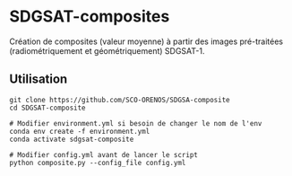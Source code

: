 # SDGSAT-composites
Création de composites (valeur moyenne) à partir des images pré-traitées (radiométriquement et géométriquement) SDGSAT-1.

## Utilisation
```
git clone https://github.com/SCO-ORENOS/SDGSA-composite
cd SDGSAT-composite

# Modifier environment.yml si besoin de changer le nom de l'env
conda env create -f environment.yml
conda activate sdgsat-composite

# Modifier config.yml avant de lancer le script
python composite.py --config_file config.yml
```
